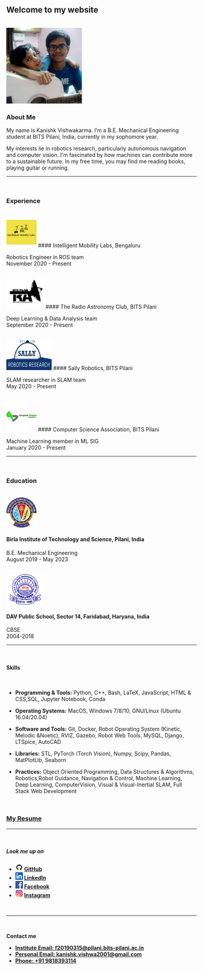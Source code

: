 ## Welcome to my website



<br/>



<img src="img/cropped.png" class="img-responsive" alt="" width="200" height="200" />

### About Me

My name is Kanishk Vishwakarma. I’m a B.E. Mechanical Engineering student at BITS Pilani, India, currently in my sophomore year. 

My interests lie in robotics research, particularly autonomous navigation and computer vision. I'm fascinated by how machines can contribute more to a sustainable future. In my free time, you may find me reading books, playing guitar or running.

___

<br/>


### Experience

<br/>
<img src="img/iml.png" class="img-responsive" alt="" width="80" height="80" />
#### Intelligent Mobility Labs, Bengaluru

Robotics Engineer in ROS team
<br/>
November 2020 - Present


<br/>
<img src="img/trac.png" class="img-responsive" alt="" width="100" height="80" />
#### The Radio Astronomy Club, BITS Pilani

Deep Learning & Data Analysis team
<br/>
September 2020 - Present


<br/>
<img src="img/sally.png" class="img-responsive" alt="" width="120" height="80" />
#### Sally Robotics, BITS Pilani

SLAM researcher in SLAM team
<br/>
May 2020 - Present


<br/>
<img src="img/csa.png" class="img-responsive" alt="" width="80" height="80" />
#### Computer Science Association, BITS Pilani

Machine Learning member in ML SIG
<br/>
January 2020 - Present


___


<br/>


### Education
<br/>
<img src="img/bits.png" class="img-responsive" alt="" width="80" height="80" />

#### Birla Institute of Technology and Science, Pilani, India

B.E. Mechanical Engineering 
<br/>
August 2019 - May 2023


<br/>
<img src="img/dav.png" class="img-responsive" alt="" width="100" height="80" />

#### DAV Public School, Sector 14, Faridabad, Haryana, India
CBSE
<br/>
2004-2018


___

<br/>



#### Skills

<br/>

- **Programming & Tools:** Python, C++, Bash, LaTeX, JavaScript, HTML & CSS,SQL, Jupyter Notebook, Conda


- **Operating Systems:** MacOS, Windows 7/8/10, GNU/Linux (Ubuntu 16.04/20.04)


- **Software and Tools:** Git, Docker, Robot Operating System (Kinetic, Melodic &Noetic), RVIZ, Gazebo, Robot Web Tools, MySQL, Django, LTSpice, AutoCAD


- **Libraries:** STL, PyTorch (Torch Vision), Numpy, Scipy, Pandas, MatPlotLib, Seaborn


- **Practices:** Object Oriented Programming, Data Structures & Algorithms, Robotics,Robot Guidance, Navigation & Control, Machine Learning, Deep Learning, ComputerVision, Visual & Visual-Inertial SLAM, Full Stack Web Development

<br/>

### **[My Resume](https://www.overleaf.com/read/hrdhdsjjkcgn)**

___


<br/>


##### Look me up on
- **<img src="img/github.png" class="img-responsive" alt="" width="20" height="20" /> [GitHub](https://github.com/kanishk598)**
- **<img src="img/linkedin.png" class="img-responsive" alt="" width="20" height="20" /> [LinkedIn](https://www.linkedin.com/in/kanishk-vishwakarma-880457190/)**
- **<img src="img/facebook.png" class="img-responsive" alt="" width="20" height="20" /> [Facebook](https://www.facebook.com/kanishk.vishwakarma.3/)**
- **<img src="img/insta.png" class="img-responsive" alt="" width="20" height="20" /> [Instagram](https://www.instagram.com/konixboi/)**

<br/>

___

<br/>


**Contact me**
- **<a href="mailto:f20190315@pilani.bits-pilani.ac.in">Institute Email: f20190315@pilani.bits-pilani.ac.in</a>**
- **<a href="mailto:kanishk.vishwa2001@gmail.com">Personal Email: kanishk.vishwa2001@gmail.com</a>**
- **<a href="tel:+919818393114">Phone: +91 9818393114</a>**
